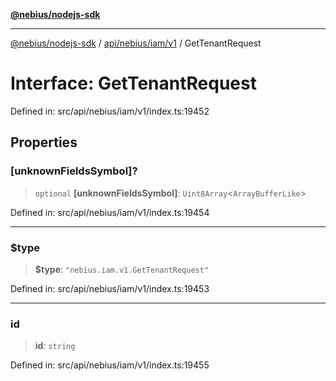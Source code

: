 [**@nebius/nodejs-sdk**](../../../../../README.md)

---

[@nebius/nodejs-sdk](../../../../../README.md) / [api/nebius/iam/v1](../README.md) / GetTenantRequest

# Interface: GetTenantRequest

Defined in: src/api/nebius/iam/v1/index.ts:19452

## Properties

### \[unknownFieldsSymbol\]?

> `optional` **\[unknownFieldsSymbol\]**: `Uint8Array`\<`ArrayBufferLike`\>

Defined in: src/api/nebius/iam/v1/index.ts:19454

---

### $type

> **$type**: `"nebius.iam.v1.GetTenantRequest"`

Defined in: src/api/nebius/iam/v1/index.ts:19453

---

### id

> **id**: `string`

Defined in: src/api/nebius/iam/v1/index.ts:19455

